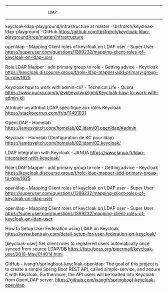 -------------------------------------------------------
                       LDAP
------------------------------------------------------
keycloak-ldap-playground/infrastructure at master · tbsfrdrch/keycloak-ldap-playground · GitHub
https://github.com/tbsfrdrch/keycloak-ldap-playground/tree/master/infrastructure


openldap - Mapping Client roles of keycloak on LDAP user - Super User
https://superuser.com/questions/1399232/mapping-client-roles-of-keycloak-on-ldap-user  


Role LDAP Mapper : add primary group to role - Getting advice - Keycloak
https://keycloak.discourse.group/t/role-ldap-mapper-add-primary-group-to-role/1625


Keycloak how to work with admin-cli? - Technical Life - Quora
https://www.quora.com/q/jzvkbeyctwqzlgml/Keycloak-how-to-work-with-admin-cli


Attribuer un attribut LDAP spécifique aux rôles Keycloak
https://stackoverrun.com/fr/q/11491031

OpenLDAP - Homelab
https://jamesveitch.com/homelab/02.idam/01.openldap/#admin

Keycloak - Homelab  (Configuration de KC pour ldap)
https://jamesveitch.com/homelab/02.idam/02.keycloak/      

LDAP integration with Keycloak - JANUA
https://www.janua.fr/ldap-integration-with-keycloak/

Role LDAP Mapper : add primary group to role - Getting advice - Keycloak
https://keycloak.discourse.group/t/role-ldap-mapper-add-primary-group-to-role/1625

openldap - Mapping Client roles of keycloak on LDAP user - Super User
https://superuser.com/questions/1399232/mapping-client-roles-of-keycloak-on-ldap-user


openldap - Mapping Client roles of keycloak on LDAP user - Super User
https://superuser.com/questions/1399232/mapping-client-roles-of-keycloak-on-ldap-user

How to Setup User Federation using LDAP on Keycloak
https://www.bantrain.com/detail-setup-for-user-federation-on-keycloak/

[keycloak-user] Set client roles to registered users automatically once synced from source LDAP/DB
https://lists.jboss.org/pipermail/keycloak-user/2018-May/014014.html

GitHub - ivangfr/springboot-keycloak-openldap: The goal of this project is to create a simple Spring Boot REST API, called simple-service, and secure it with Keycloak. Furthermore, the API users will be loaded into Keycloak from OpenLDAP server.
https://github.com/ivangfr/springboot-keycloak-openldap



